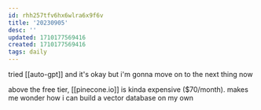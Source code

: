```yaml
---
id: rhh257tfv6hx6wlra6x9f6v
title: '20230905'
desc: ''
updated: 1710177569416
created: 1710177569416
tags: daily
---
```

tried [[auto-gpt]] and it's okay but i'm gonna move on to the next thing now 

above the free tier, [[pinecone.io]] is kinda expensive ($70/month). makes me wonder how i can build a vector database on my own